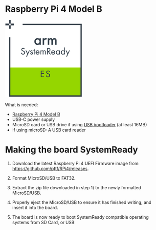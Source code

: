 # Raspberry Pi 4 Model B

![SystemReady-ES Certified](../../_assets/systemready_icons/es.png)

What is needed:
- [Raspberry Pi 4 Model B](https://www.raspberrypi.org/products/raspberry-pi-4-model-b/)
- USB-C power supply
- MicroSD card or USB drive if using [USB bootloader](https://www.raspberrypi.org/documentation/hardware/raspberrypi/bootmodes/msd.md) (at least 16MB)
- If using microSD: A USB card reader

# Making the board SystemReady
1) Download the latest Raspberry Pi 4 UEFI Firmware image from https://github.com/pftf/RPi4/releases.

2) Format MicroSD/USB to FAT32.

3) Extract the zip file downloaded in step 1) to the newly formatted
   MicroSD/USB.

4) Properly eject the MicroSD/USB to ensure it has finished writing, and insert
   it into the board.

5) The board is now ready to boot SystemReady compatible operating systems from
   SD Card, or USB

